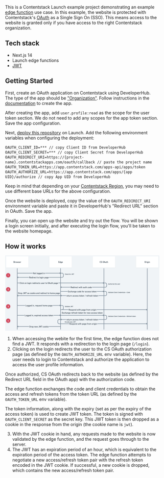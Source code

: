 This is a Contentstack Launch example project demonstrating an example [edge function](https://www.contentstack.com/docs/developers/launch/edge-functions) use case. In this example, the website is protected with Contentstack's [OAuth](https://www.contentstack.com/docs/developers/developer-hub/contentstack-oauth) as a Single Sign On (SSO). This means access to the website is granted only if you have access to the right Contentstack organization.

## Tech stack
- Next.js 14
- Launch edge functions
- [JWT](https://jwt.io/)

## Getting Started

First, create an OAuth application on Contentstack using DeveloperHub. The type of the app should be ["Organization"](https://www.contentstack.com/docs/developers/developer-hub/types-of-apps#organization-apps). Follow instructions in the [documentation](https://www.contentstack.com/docs/developers/developer-hub/contentstack-oauth#integrate-your-apps-with-contentstack-oauth) to create the app.

After creating the app, add `user.profile:read` as the scope for the user token section. We do not need to add any scopes for the app token section. Save the app configuration.

Next, [deploy this repository](https://www.contentstack.com/docs/developers/launch/import-project-using-github) on Launch. Add the following environment variables when configuring the deployment:

```
OAUTH_CLIENT_ID=*** // copy Client ID from DeveloperHub
OAUTH_CLIENT_SECRET=*** // copy Client Secret from DeveloperHub
OAUTH_REDIRECT_URI=https://{project-name}.contentstackapps.com/oauth/callback // paste the project name
OAUTH_TOKEN_URL=https://app.contentstack.com/apps-api/apps/token
OAUTH_AUTHORIZE_URL=https://app.contentstack.com/apps/{app UID}/authorize // copy App UID from DeveloperHub
```

Keep in mind that depending on your [Contentstack Region](https://www.contentstack.com/docs/developers/contentstack-regions), you may need to use different base URLs for the above configuration.

Once the website is deployed, copy the value of the `OAUTH_REDIRECT_URI` environment variable and paste it in DeveloperHub's "Redirect URL" section in OAuth. Save the app.

Finally, you can open up the website and try out the flow. You will be shown a login screen initially, and after executing the login flow, you'll be taken to the website homepage.

## How it works

![Sequence Diagram](https://github.com/contentstack-launch-examples/edge-sso/blob/main/sequence-diagram.png?raw=true)

1. When accessing the webite for the first time, the edge function does not find a JWT. It responds with a redirection to the login page (`/login`).
2. Clicking on the login redirects the user to the CS OAuth authorization page (as defined by the `OAUTH_AUTHORIZE_URL` env variable). Here, the user needs to login to Contentstack and authorize the application to access the user profile information.

Once authorized, CS OAuth redirects back to the website (as defined by the Redirect URL field in the OAuth app) with the authorization code.

The edge function exchanges the code and client credentials to obtain the access and refresh tokens from the token URL (as defined by the `OAUTH_TOKEN_URL` env variable).

The token information, along with the expiry (set as per the expiry of the access token) is used to create JWT token. The token is signed with `OAUTH_CLIENT_SECRET` as the secret key. This JWT token is then dropped as a cookie in the response from the origin (the cookie name is `jwt`).

3. With the JWT cookie in hand, any requests made to the website is now validated by the edge function, and the request goes through to the server.
4. The JWT has an expiration period of an hour, which is equivalent to the expiration period of the access token. The edge function attempts to negotiate a new access/refresh token pair with the refresh token encoded in the JWT cookie. If successful, a new cookie is dropped, which contains the new access/refresh token pair.